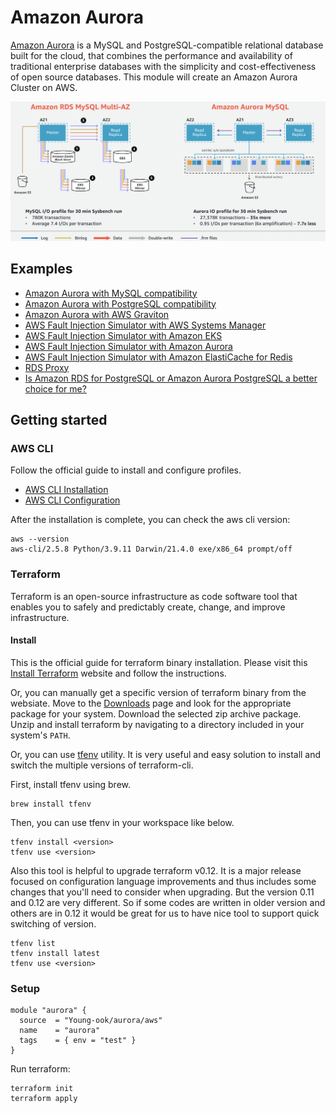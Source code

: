 # Amazon Aurora
[Amazon Aurora](https://aws.amazon.com/rds/aurora/) is a MySQL and PostgreSQL-compatible relational database built for the cloud, that combines the performance and availability of traditional enterprise databases with the simplicity and cost-effectiveness of open source databases. This module will create an Amazon Aurora Cluster on AWS.

![rds-vs-aurora-architecture-comparison](images/rds-vs-aurora-architecture-comparison.png)

## Examples
- [Amazon Aurora with MySQL compatibility](https://github.com/Young-ook/terraform-aws-aurora/blob/main/examples/mysql)
- [Amazon Aurora with PostgreSQL compatibility](https://github.com/Young-ook/terraform-aws-aurora/blob/main/examples/postgresql)
- [Amazon Aurora with AWS Graviton](https://github.com/Young-ook/terraform-aws-aurora/blob/main/examples/arm64)
- [AWS Fault Injection Simulator with AWS Systems Manager](https://github.com/Young-ook/terraform-aws-fis/blob/main/examples/ec2)
- [AWS Fault Injection Simulator with Amazon EKS](https://github.com/Young-ook/terraform-aws-fis/blob/main/examples/eks)
- [AWS Fault Injection Simulator with Amazon Aurora](https://github.com/Young-ook/terraform-aws-fis/blob/main/examples/rds)
- [AWS Fault Injection Simulator with Amazon ElastiCache for Redis](https://github.com/Young-ook/terraform-aws-fis/blob/main/examples/redis)
- [RDS Proxy](https://github.com/Young-ook/terraform-aws-aurora/blob/main/examples/proxy)
- [Is Amazon RDS for PostgreSQL or Amazon Aurora PostgreSQL a better choice for me?](https://aws.amazon.com/blogs/database/is-amazon-rds-for-postgresql-or-amazon-aurora-postgresql-a-better-choice-for-me/)

## Getting started
### AWS CLI
Follow the official guide to install and configure profiles.
- [AWS CLI Installation](https://docs.aws.amazon.com/cli/latest/userguide/cli-chap-install.html)
- [AWS CLI Configuration](https://docs.aws.amazon.com/cli/latest/userguide/cli-configure-profiles.html)

After the installation is complete, you can check the aws cli version:
```
aws --version
aws-cli/2.5.8 Python/3.9.11 Darwin/21.4.0 exe/x86_64 prompt/off
```

### Terraform
Terraform is an open-source infrastructure as code software tool that enables you to safely and predictably create, change, and improve infrastructure.

#### Install
This is the official guide for terraform binary installation. Please visit this [Install Terraform](https://learn.hashicorp.com/tutorials/terraform/install-cli) website and follow the instructions.

Or, you can manually get a specific version of terraform binary from the websiate. Move to the [Downloads](https://www.terraform.io/downloads.html) page and look for the appropriate package for your system. Download the selected zip archive package. Unzip and install terraform by navigating to a directory included in your system's `PATH`.

Or, you can use [tfenv](https://github.com/tfutils/tfenv) utility. It is very useful and easy solution to install and switch the multiple versions of terraform-cli.

First, install tfenv using brew.
```
brew install tfenv
```
Then, you can use tfenv in your workspace like below.
```
tfenv install <version>
tfenv use <version>
```
Also this tool is helpful to upgrade terraform v0.12. It is a major release focused on configuration language improvements and thus includes some changes that you'll need to consider when upgrading. But the version 0.11 and 0.12 are very different. So if some codes are written in older version and others are in 0.12 it would be great for us to have nice tool to support quick switching of version.
```
tfenv list
tfenv install latest
tfenv use <version>
```

### Setup
```
module "aurora" {
  source  = "Young-ook/aurora/aws"
  name    = "aurora"
  tags    = { env = "test" }
}
```

Run terraform:
```
terraform init
terraform apply
```
